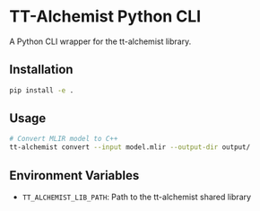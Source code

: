 # TT-Alchemist Python CLI

A Python CLI wrapper for the tt-alchemist library.

## Installation

```bash
pip install -e .
```

## Usage

```bash
# Convert MLIR model to C++
tt-alchemist convert --input model.mlir --output-dir output/
```

## Environment Variables

- `TT_ALCHEMIST_LIB_PATH`: Path to the tt-alchemist shared library
